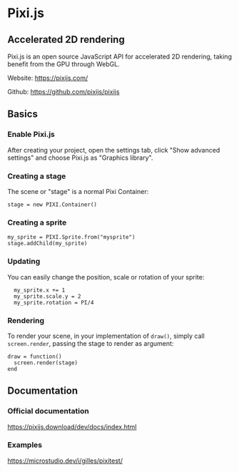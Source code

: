 # Pixi.js
## Accelerated 2D rendering

Pixi.js is an open source JavaScript API for accelerated 2D rendering, taking benefit from the GPU through WebGL.

Website: https://pixijs.com/

Github: https://github.com/pixijs/pixijs

## Basics

### Enable Pixi.js

After creating your project, open the settings tab, click "Show advanced settings" and choose Pixi.js as "Graphics library".

### Creating a stage

The scene or "stage" is a normal Pixi Container:

```
stage = new PIXI.Container()
```

### Creating a sprite

```
my_sprite = PIXI.Sprite.from("mysprite")
stage.addChild(my_sprite)
```

### Updating

You can easily change the position, scale or rotation of your sprite:

```
  my_sprite.x += 1
  my_sprite.scale.y = 2
  my_sprite.rotation = PI/4
```

### Rendering

To render your scene, in your implementation of `draw()`, simply call `screen.render`, passing the stage to render as argument:

```
draw = function()
  screen.render(stage)
end
```

## Documentation

### Official documentation

https://pixijs.download/dev/docs/index.html

### Examples

https://microstudio.dev/i/gilles/pixitest/
